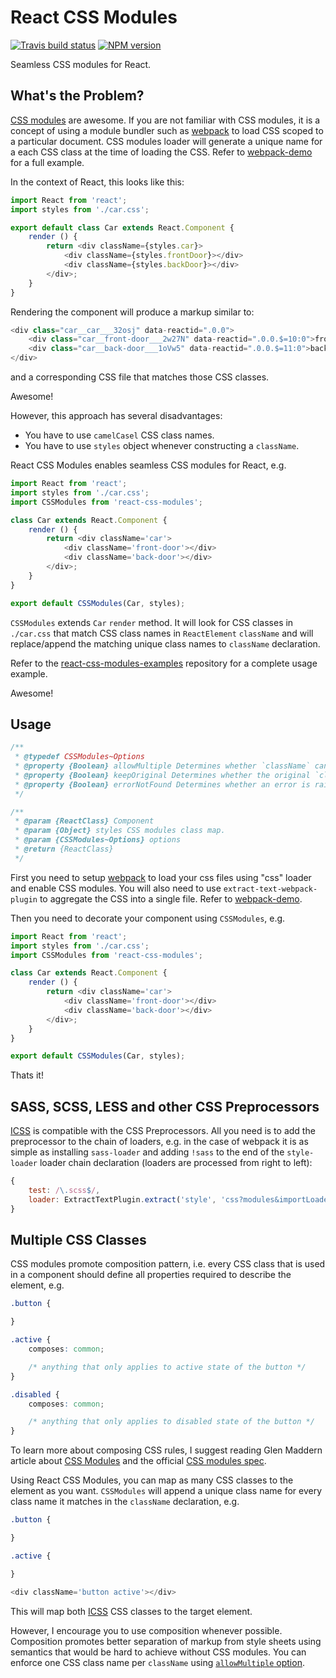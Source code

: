 # React CSS Modules

[![Travis build status](http://img.shields.io/travis/gajus/react-css-modules/master.svg?style=flat)](https://travis-ci.org/gajus/react-css-modules)
[![NPM version](http://img.shields.io/npm/v/react-css-modules.svg?style=flat)](https://www.npmjs.org/package/react-css-modules)

Seamless CSS modules for React.

## What's the Problem?

[CSS modules](https://github.com/css-modules/css-modules) are awesome. If you are not familiar with CSS modules, it is a concept of using a module bundler such as [webpack](http://webpack.github.io/docs/) to load CSS scoped to a particular document. CSS modules loader will generate a unique name for a each CSS class at the time of loading the CSS. Refer to [webpack-demo](https://css-modules.github.io/webpack-demo/) for a full example.

In the context of React, this looks like this:

```js
import React from 'react';
import styles from './car.css';

export default class Car extends React.Component {
    render () {
        return <div className={styles.car}>
            <div className={styles.frontDoor}></div>
            <div className={styles.backDoor}></div>
        </div>;
    }
}
```

Rendering the component will produce a markup similar to:

```js
<div class="car__car___32osj" data-reactid=".0.0">
    <div class="car__front-door___2w27N" data-reactid=".0.0.$=10:0">front-door</div>
    <div class="car__back-door___1oVw5" data-reactid=".0.0.$=11:0">back-door</div>
</div>
```

and a corresponding CSS file that matches those CSS classes.

Awesome!

However, this approach has several disadvantages:

* You have to use `camelCasel` CSS class names.
* You have to use `styles` object whenever constructing a `className`.

React CSS Modules enables seamless CSS modules for React, e.g.

```js
import React from 'react';
import styles from './car.css';
import CSSModules from 'react-css-modules';

class Car extends React.Component {
    render () {
        return <div className='car'>
            <div className='front-door'></div>
            <div className='back-door'></div>
        </div>;
    }
}

export default CSSModules(Car, styles);
```

`CSSModules` extends `Car` `render` method. It will look for CSS classes in `./car.css` that match CSS class names in `ReactElement` `className` and will replace/append the matching unique class names to `className` declaration.

Refer to the [react-css-modules-examples](https://github.com/gajus/react-css-modules-examples) repository for a complete usage example.

Awesome!

## Usage

```js
/**
 * @typedef CSSModules~Options
 * @property {Boolean} allowMultiple Determines whether `className` can have multiple class names. Throws an error when the constrained is not met. Default: true.
 * @property {Boolean} keepOriginal Determines whether the original `className` value is kept in addition to the appended CSS modules styles CSS class name. Default: true.
 * @property {Boolean} errorNotFound Determines whether an error is raised if `className` defines a CSS class(es) that is not present in the CSS modules styles. Default: false.
 */

/**
 * @param {ReactClass} Component
 * @param {Object} styles CSS modules class map.
 * @param {CSSModules~Options} options
 * @return {ReactClass}
 */
```

First you need to setup [webpack](http://webpack.github.io/docs/) to load your css files using "css" loader and enable CSS modules. You will also need to use `extract-text-webpack-plugin` to aggregate the CSS into a single file. Refer to [webpack-demo](https://github.com/css-modules/webpack-demo).

Then you need to decorate your component using `CSSModules`, e.g.

```js
import React from 'react';
import styles from './car.css';
import CSSModules from 'react-css-modules';

class Car extends React.Component {
    render () {
        return <div className='car'>
            <div className='front-door'></div>
            <div className='back-door'></div>
        </div>;
    }
}

export default CSSModules(Car, styles);
```

Thats it!

## SASS, SCSS, LESS and other CSS Preprocessors

[ICSS](https://github.com/css-modules/icss) is compatible with the CSS Preprocessors. All you need is to add the preprocessor to the chain of loaders, e.g. in the case of webpack it is as simple as installing `sass-loader` and adding `!sass` to the end of the `style-loader` loader chain declaration (loaders are processed from right to left):

```js
{
    test: /\.scss$/,
    loader: ExtractTextPlugin.extract('style', 'css?modules&importLoaders=1&localIdentName=[name]__[local]___[hash:base64:5]!sass')
}
```

## Multiple CSS Classes

CSS modules promote composition pattern, i.e. every CSS class that is used in a component should define all properties required to describe the element, e.g.

```css
.button {

}

.active {
    composes: common;

    /* anything that only applies to active state of the button */
}

.disabled {
    composes: common;

    /* anything that only applies to disabled state of the button */
}
```

To learn more about composing CSS rules, I suggest reading Glen Maddern article about [CSS Modules](http://glenmaddern.com/articles/css-modules) and the official [CSS modules spec](https://github.com/css-modules/css-modules).

Using React CSS Modules, you can map as many CSS classes to the element as you want. `CSSModules` will append a unique class name for every class name it matches in the `className` declaration, e.g.

```css
.button {

}

.active {

}
```

```js
<div className='button active'></div>
```

This will map both [ICSS](https://github.com/css-modules/icss) CSS classes to the target element.

However, I encourage you to use composition whenever possible. Composition promotes better separation of markup from style sheets using semantics that would be hard to achieve without CSS modules. You can enforce one CSS class name per `className` using [`allowMultiple` option](#usage).
